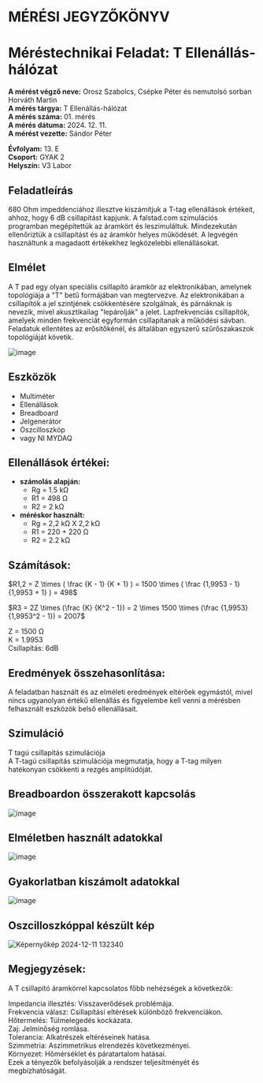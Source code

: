 # MÉRÉSI JEGYZŐKÖNYV
# Méréstechnikai Feladat: T Ellenállás-hálózat

**A mérést végző neve:** Orosz Szabolcs, Csépke Péter  és nemutolsó sorban Horváth Martin  
**A mérés tárgya:**  T Ellenállás-hálózat  
**A mérés száma:** 01. mérés  
**A mérés dátuma:** 2024. 12. 11.  
**A mérést vezette:** Sándor Péter  

**Évfolyam:** 13. E  
**Csoport:** GYAK 2  
**Helyszín:** V3 Labor  

## Feladatleírás  
680 Ohm impeddenciához illesztve kiszámítjuk a T-tag ellenállások értékeit, ahhoz, hogy 6 dB csillapítást kapjunk.
A falstad.com szimulációs programban megépítettük az áramkört és leszimuláltuk. Mindezekután ellenőriztük a csillapítást és az áramkör helyes működését.
A legvégén használtunk a magadaott értékekhez legközelebbi ellenállásokat.

## Elmélet
A T pad egy olyan speciális csillapító áramkör az elektronikában, amelynek topológiája a "T" betű formájában van megtervezve.
Az elektronikában a csillapítók a jel szintjének csökkentésére szolgálnak, és párnáknak is nevezik, mivel akusztikailag "lepárolják" a jelet. Lapfrekvenciás csillapítók, amelyek minden frekvenciát egyformán csillapítanak a működési sávban. Feladatuk ellentétes az erősítőkénél, és általában egyszerű szűrőszakaszok topológiáját követik.  

![image](https://github.com/user-attachments/assets/f8a050fe-b4bb-428d-aca4-6a32b5ef768d)  

## Eszközök  
  - Multiméter  
  - Ellenállások  
  - Breadboard  
  - Jelgenerátor  
  - Oszcilloszkóp  
  - vagy NI MYDAQ  

##  Ellenállások értékei:  
  - **számolás alapján:**  
    - Rg = 1.5 kΩ  
    - R1 = 498 Ω  
    - R2 = 2 kΩ  
  - **méréskor használt:**  
    - Rg = 2,2 kΩ X 2,2 kΩ  
    - R1 = 220 + 220 Ω 
    - R2 = 2.2 kΩ

## Számítások:

  $R1,2 = Z \times ( \frac {K - 1} {K + 1} ) = 1500 \times ( \frac {1,9953 - 1}  {1,9953 + 1} ) = 498$  
  
  $R3 = 2Z \times (\frac {K} {K^2 - 1}) = 2 \times 1500 \times (\frac {1,9953} {1,9953^2 - 1}) = 2007$  
  
  Z = 1500 Ω  
  K = 1.9953  
  Csillapítás: 6dB  
  
## Eredmények összehasonlítása: 
A feladatban használt és az elméleti eredmények eltérőek egymástól, mivel nincs ugyanolyan értékű ellenállás és figyelembe kell venni a mérésben felhasznált eszközök belső ellenállásait.


## Szimuláció
T tagú csillapítás szimulációja  
A T-tagú csillapítás szimulációja megmutatja, hogy a T-tag milyen hatékonyan csökkenti a rezgés amplitúdóját.  

## Breadboardon összerakott kapcsolás  
![image](https://github.com/user-attachments/assets/831ca6c4-4a58-4383-bc58-1cc7f7c5b499)

## Elméletben használt adatokkal

![image](https://github.com/user-attachments/assets/0503a83c-e624-4708-952e-9f4090244985)

## Gyakorlatban kiszámolt adatokkal

![image](https://github.com/user-attachments/assets/c217fba1-10b3-4275-9b3a-a2e50861495d)

## Oszcilloszkóppal készült kép

![Képernyőkép 2024-12-11 132340](https://github.com/user-attachments/assets/473fe8b5-d12a-427f-8c9c-4e72bb0e0265)



## Megjegyzések: 
A T csillapító áramkörrel kapcsolatos főbb nehézségek a következők:

Impedancia illesztés: Visszaverődések problémája.  
Frekvencia válasz: Csillapítási eltérések különböző frekvenciákon.  
Hőtermelés: Túlmelegedés kockázata.  
Zaj: Jelminőség romlása.  
Tolerancia: Alkatrészek eltéréseinek hatása.  
Szimmetria: Aszimmetrikus elrendezés következményei.  
Környezet: Hőmérséklet és páratartalom hatásai.  
Ezek a tényezők befolyásolják a rendszer teljesítményét és megbízhatóságát.  
